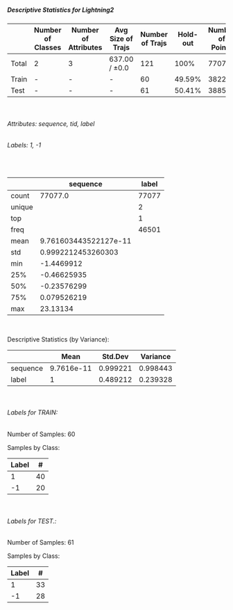 ##### Descriptive Statistics for Lightning2


|       |   Number of Classes |   Number of Attributes |   Avg Size of Trajs |   Number of Trajs | Hold-out   |   Number of Points |   Longest Size |   Shortest Size |
|-------|---------------------|------------------------|---------------------|-------------------|------------|--------------------|----------------|-----------------|
| Total | 2                   | 3                      | 637.00 / ±0.0       | 121               | 100%       |              77077 |            637 |             637 |
| Train | -                   | -                      | -                   | 60                | 49.59%     |              38220 |            637 |             637 |
| Test  | -                   | -                      | -                   | 61                | 50.41%     |              38857 |            637 |             637 |

&nbsp;

###### Attributes: sequence, tid, label


###### Labels: 1, -1

&nbsp;

|        | sequence              | label   |
|--------|-----------------------|---------|
| count  | 77077.0               | 77077   |
| unique |                       | 2       |
| top    |                       | 1       |
| freq   |                       | 46501   |
| mean   | 9.761603443522127e-11 |         |
| std    | 0.9992212453260303    |         |
| min    | -1.4469912            |         |
| 25%    | -0.46625935           |         |
| 50%    | -0.23576299           |         |
| 75%    | 0.079526219           |         |
| max    | 23.13134              |         |

&nbsp;

Descriptive Statistics (by Variance): 


|          |       Mean |   Std.Dev |   Variance |
|----------|------------|-----------|------------|
| sequence | 9.7616e-11 |  0.999221 |   0.998443 |
| label    | 1          |  0.489212 |   0.239328 |

&nbsp;

###### Labels for TRAIN:


Number of Samples: 60
Samples by Class:
|   Label |   # |
|---------|-----|
|       1 |  40 |
|      -1 |  20 |

&nbsp;

###### Labels for TEST.:


Number of Samples: 61
Samples by Class:
|   Label |   # |
|---------|-----|
|       1 |  33 |
|      -1 |  28 |